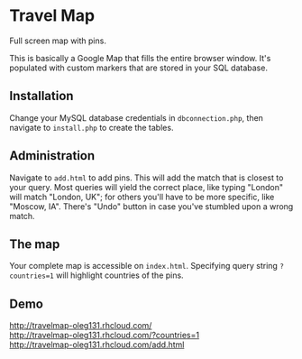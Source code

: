 # Travel Map
Full screen map with pins.

This is basically a Google Map that fills the entire browser window. It's populated with custom markers that are stored in your SQL database.

## Installation
Change your MySQL database credentials in `dbconnection.php`, then navigate to `install.php` to create the tables.

## Administration
Navigate to `add.html` to add pins. This will add the match that is closest to your query. Most queries will yield the correct place, like typing "London" will match "London, UK"; for others you'll have to be more specific, like "Moscow, IA".
There's "Undo" button in case you've stumbled upon a wrong match.

## The map
Your complete map is accessible on `index.html`. Specifying query string `?countries=1` will highlight countries of the pins.

## Demo
http://travelmap-oleg131.rhcloud.com/  
http://travelmap-oleg131.rhcloud.com/?countries=1  
http://travelmap-oleg131.rhcloud.com/add.html